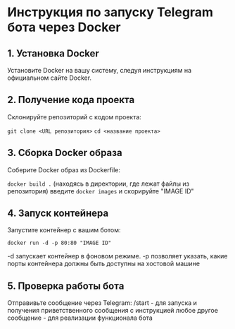 # Инструкция по запуску Telegram бота через Docker
## 1. Установка Docker

Установите Docker на вашу систему, следуя инструкциям на официальном сайте Docker.

## 2. Получение кода проекта

Склонируйте репозиторий с кодом проекта:

`git clone <URL репозитория>`
`cd <название проекта>`

## 3. Сборка Docker образа

Соберите Docker образ из Dockerfile:

`docker build .` (находясь в директории, где лежат файлы из репозитория)
введите `docker images` и скорируйте "IMAGE ID"

## 4. Запуск контейнера

Запустите контейнер с вашим ботом:

`docker run -d -p 80:80 "IMAGE ID"`


-d запускает контейнер в фоновом режиме.
-p позволяет указать, какие порты контейнера должны быть доступны на хостовой машине

## 5. Проверка работы бота 
Отправивьте сообщение через Telegram:
/start - для запуска и получения приветственного сообщения с инструкцией
любое другое сообщение - для реализации функционала бота